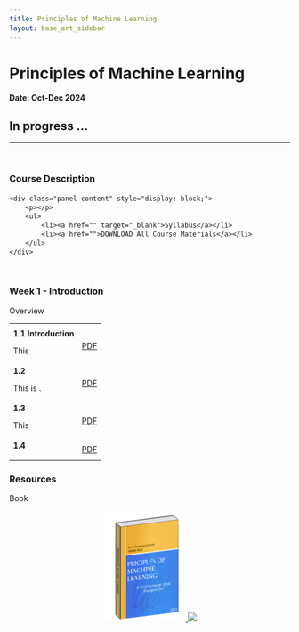 ```yaml
---
title: Principles of Machine Learning
layout: base_art_sidebar
---
```


# Principles of Machine Learning
**Date: Oct-Dec 2024**

## In progress ...

<hr>
<br>

<div class="panel panel-collapsable is-expanded">
    <div class="panel-heading">
        <h3>Course Description</h3>
            <span class="panel-collapsable-trigger"></span>
    </div>
    
    <div class="panel-content" style="display: block;">
        <p></p>
        <ul>
            <li><a href="" target="_blank">Syllabus</a></li>
            <li><a href="">DOWNLOAD All Course Materials</a></li>
        </ul>
    </div>
</div>
<br>

<div class="panel panel-collapsable ">
    <div class="panel-heading">
        <h3>Week 1 - Introduction</h3>
        <span class="panel-collapsable-trigger"></span>
        </div>
    <div class="panel-content">
        <div class="heading" style="margin-top: 0">
            <p>Overview</p>
        </div>
        <table>
            <tr><th colspan="2"></th></tr>
            <tr>
                <td><b>1.1 Introduction </b>
                <p>This </p>
                </td>
                <td><a href="#.pdf" target="_blank"><aa class="btn btn-small btn-highlight">PDF</aa></a></td>
            </tr>
            <tr>
                <td><b>1.2 </b>
                <p>This is .</p>
                </td>
                <td><a href="#.pdf" target="_blank"><aa class="btn btn-small btn-highlight">PDF</aa></a></td>
            </tr>
            <tr>
                <td><b>1.3 </b>
                <p>This  </p>
                </td>
                <td><a href="#.pdf" target="_blank"><aa class="btn btn-small btn-highlight">PDF</aa></a></td>
            </tr>
            <tr>
                <td><b>1.4 </b>
                <p></p>
                </td>
                <td><a href="#.pdf" target="_blank"><aa class="btn btn-small btn-highlight">PDF</aa></a></td>
            </tr>
        </table>
        </div>
    </div>


<div class="panel panel-collapsable ">
    <div class="panel-heading">
        <h3>Resources</h3>
        <span class="panel-collapsable-trigger"></span>
        </div>
    <div class="panel-content">
        <div class="heading" style="margin-top: 0">
            <p>Book</p>
        </div>
        </div>
    </div>

<center>
<a href="https://PMLBook.github.io">
<img src="https://raw.githubusercontent.com/PMLBook/.github/main/book_cover_3d.png"  width="150"/>
</a>
<a href="https://MLEndDatasets.github.io"><img src="https://MLEndDatasets.github.io/assets/imgs/mlend_logo.png" width="300"/></a>
</center>

<!-- <div class="side-img-right"> 
<a href="https://PMLBook.github.io">
<img src="https://raw.githubusercontent.com/PMLBook/.github/main/book_cover_3d.png"  width="150"/>
</a></div>
<div class="side-img-right"> 
<a href="https://MLEndDatasets.github.io">
<img src="https://raw.githubusercontent.com/PMLBook/.github/main/book_cover_3d.png"  width="150"/>
</a></div> -->


<!-- 
<div class="panel panel-collapsable ">
    <div class="panel-heading">
        <h3>Lecture Week 3 - Program Development and visualisation tools</h3>
        <span class="panel-collapsable-trigger"></span>
        </div>
    <div class="panel-content">
        <div class="heading" style="margin-top: 0">
            <p>Overview</p>
        </div>
        <table>
            <tr><th colspan="2"></th></tr>
            <tr>
                <td><b>3.1 Control Flow: Program Development</b>
                <p>This session covers the control flow tools such as if-else, nested loops and interruptions</p>
                </td>
                <td><a href="files/3.1_Control_Flow_Program_Development.pdf" target="_blank"> <aa class="btn btn-small btn-highlight">PDF</aa></a></td>
            </tr>
            <tr>
                <td><b>3. 2 Control Flow: Lab Session</b>
                <p>This worksheet (Jupyter-Notebook) covers the Control Flow Tools such as if-else, Boolean operators and for-loop/while-loop.</p>
                </td>
                <td><a href="#.zip" target="_blank"><aa class="btn btn-small btn-highlight">ZIP-Jupyter</aa></a></td>
            </tr>
            <tr>
                <td><b>3.3 Function: Program Development</b>
                <p>This session covers a more on control flow tools and details of Function.</p>
                </td>
                <td><a href="files/3.3_Function_Program_Development.pdf" target="_blank"><aa class="btn btn-small btn-highlight">PDF</aa></a></td>
            </tr>
            <tr>
                <td><b>3.4 Visualisation with Matplotlib</b>
                <p>This session covers visualisation of data using Matplotlib library</p>
                </td>
                <td><a href="files/3.4_Visualisation_with_Matplotlib.pdf" target="_blank" ><aa class="btn btn-small btn-highlight">PDF</aa></a></td>
            </tr>
            </table>
        </div>
    </div>
 -->

<!-- 
<div class="panel panel-collapsable ">
    <div class="panel-heading">
        <h3>Lecture Week 4 - Data and File Handling</h3>
        <span class="panel-collapsable-trigger"></span>
        </div>
    <div class="panel-content">
        <div class="heading" style="margin-top: 0">
            <p>Overview</p>
        </div>
        <table>
            <tr><th colspan="2"></th></tr>
            <tr>
                <td><b>4.1 Data Handling with Pandas</b>
                <p>This session covers the Data Handling using Pandas library.</p>
                </td>
                <td><a href="files/4.1_Data_Handling_with_Pandas.pdf" target="_blank"><aa class="btn btn-small btn-highlight">PDF</aa></a></td>
            </tr>
            <tr>
                <td><b>4.2 Function, Visualisation, and Pandas : Lab Session</b>
                <p>This worksheet (Jupyter-Notebook) covers the tasks related to functions, visualisations using matplotlib and data handling using pandas. </p>
                </td>
                <td><a href="#.zip" target="_blank"><aa class="btn btn-small btn-highlight">ZIP-Jupyter</aa></a></td>
            </tr>
            <tr>
                <td><b>4.3 Error Handling</b>
                <p>This session includes the Error Handling in Python.</p>
                </td>
                <td><a href="files/4.3_Error_Handling.pdf" target="_blank"><aa class="btn btn-small btn-highlight">PDF</aa></a></td>
            </tr>
            <tr>
                <td><b>4.4 Error Handling: Lab Session</b>
                <p>This worksheet covers the error handling and docstring.</p>
                </td>
                <td><a href="#.zip" target="_blank"><aa class="btn btn-small btn-highlight">ZIP-Jupyter</aa></a></td>
            </tr>
            </table>
        </div>
    </div>
<div class="panel panel-collapsable ">
    <div class="panel-heading">
        <h3>Lecture Week 5 - File Handling and Conclusion</h3>
        <span class="panel-collapsable-trigger"></span>
        </div>
    <div class="panel-content">
        <div class="heading" style="margin-top: 0">
            <p>Overview</p>
        </div>
        <table>
            <tr><th colspan="2"></th></tr>
            <tr>
                <td><b>5.1 More on File Handling</b>
                <p>This session covers more on file handling, specifically, text files, numpy files and pickle files. We will also have time for doubts and questions about any topics that we have covered so far.</p>
                </td>
                <td><a href="files/5.1_More_on_File_Handling.pdf" target="_blank"><aa class="btn btn-small btn-highlight">PDF</aa></a></td>
            </tr>
            </table>
        </div>
    </div>

<div class="panel panel-collapsable ">
    <div class="panel-heading">
        <h3>Lab Weeks - Practical sessions </h3>
        <span class="panel-collapsable-trigger"></span>
        </div>
    <div class="panel-content">
        <div class="heading" style="margin-top: 0">
            <p>Overview</p>
        </div>
        <table>
            <tr><th colspan="2"></th></tr>
            <tr>
                <td><b>1.4 Worksheet</b>
                <p>This session covers the worksheet on python.</p>
                </td>
                <td><a href="#.pdf" target="_blank"><aa class="btn btn-small btn-highlight">Jupyter-notebook</aa></a></td>
            </tr>
            <tr>
                <td><b>2.3 Worksheet</b>
                <p>This session covers the worksheet on python.</p>
                </td>
                <td><a href="#.pdf" target="_blank"><aa class="btn btn-small btn-highlight">
                Jupyter-notebook</aa></a></td>
            </tr>
            </table>
        </div>
    </div>
 -->


<div class="row">
<div class='col-66'>
</div>
</div>
